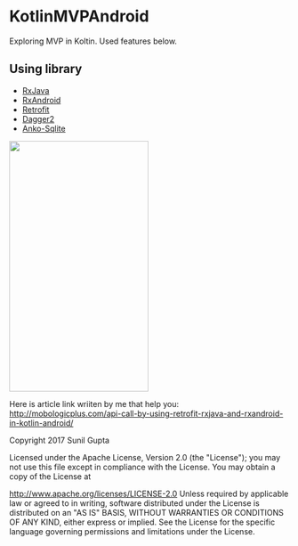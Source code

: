 # KotlinMVPAndroid
Exploring MVP in Koltin. Used features below.
## Using library

- [RxJava](https://github.com/ReactiveX/RxJava)
- [RxAndroid](https://github.com/ReactiveX/RxAndroid)
- [Retrofit](https://github.com/square/retrofit)
- [Dagger2](https://github.com/google/dagger)
- [Anko-Sqlite](https://github.com/Kotlin/anko)

<img src="https://github.com/sunil676/KotlinMVPAndroid/blob/master/retrofit_gif.gif" width="250" height="450"/>

Here is article link wriiten by me that help you:
http://mobologicplus.com/api-call-by-using-retrofit-rxjava-and-rxandroid-in-kotlin-android/

Copyright 2017 Sunil Gupta

Licensed under the Apache License, Version 2.0 (the "License"); you may not use this file except in compliance with the License. You may obtain a copy of the License at

http://www.apache.org/licenses/LICENSE-2.0 Unless required by applicable law or agreed to in writing, software distributed under the License is distributed on an "AS IS" BASIS, WITHOUT WARRANTIES OR CONDITIONS OF ANY KIND, either express or implied. See the License for the specific language governing permissions and limitations under the License.
